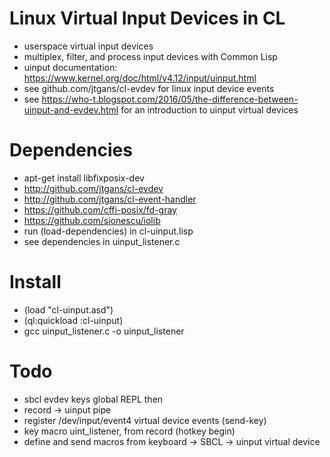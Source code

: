 # Linux Virtual Input Devices in CL

* userspace virtual input devices
* multiplex, filter, and process input devices with Common Lisp
* uinput documentation: https://www.kernel.org/doc/html/v4.12/input/uinput.html
* see github.com/jtgans/cl-evdev for linux input device events
* see https://who-t.blogspot.com/2016/05/the-difference-between-uinput-and-evdev.html for an introduction to uinput virtual devices

# Dependencies
* apt-get install libfixposix-dev
* http://github.com/jtgans/cl-evdev
* http://github.com/jtgans/cl-event-handler
* https://github.com/cffi-posix/fd-gray
* https://github.com/sionescu/iolib
* run (load-dependencies) in cl-uinput.lisp
* see dependencies in uinput_listener.c

# Install
* (load "cl-uinput.asd")
* (ql:quickload :cl-uinput)
* gcc uinput_listener.c -o uinput_listener

# Todo
* sbcl evdev keys global REPL then
* record -> uinput pipe
* register /dev/input/event4 virtual device events (send-key)
* key macro uint_listener, from record (hotkey begin)
* define and send macros from keyboard -> SBCL -> uinput virtual device
